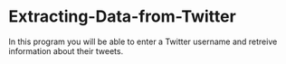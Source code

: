 # Extracting-Data-from-Twitter

In this program you will be able to enter a Twitter username and retreive information about their tweets. 
